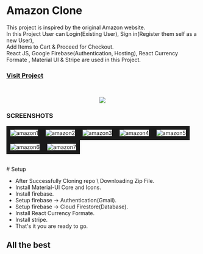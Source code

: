 # Amazon Clone


This project is inspired by the original Amazon website.<br />
In this Project User can Login(Existing User), Sign in(Register them self as a new User),<br/>
Add Items to Cart & Proceed for Checkout.<br />
React JS, Google Firebase(Authentication, Hosting), React Currency Formate , Material UI & Stripe are used in this Project.


### [Visit Project]( https://clone-project-6d0ef.web.app )
<br/>
<p align="center">
 <img src="https://i.ibb.co/6PKNqxX/amazon2.png">
 </p>
 
### SCREENSHOTS

<img src="https://i.ibb.co/PCcShVb/amazon1.png" alt="amazon1" border="10px"><img src="https://i.ibb.co/C7jWSZP/amazon2.png" alt="amazon2" border="10px"><img src="https://i.ibb.co/p38ktQQ/amazon3.png" alt="amazon3" border="10px"><img src="https://i.ibb.co/sgJp4Xm/amazon4.png" alt="amazon4" border="10px"><img src="https://i.ibb.co/PcCGLxg/amazon5.png" alt="amazon5" border="10px"><img src="https://i.ibb.co/D13wBG7/amazon6.png" alt="amazon6" border="10px"><img src="https://i.ibb.co/dbtNpTK/amazon7.png" alt="amazon7" border="10px">

<br/>
# Setup

  - After Successfully Cloning repo \ Downloading Zip File.
  - Install Material-UI Core and Icons.
  - Install firebase.
  - Setup firebase -> Authentication(Gmail).
  - Setup firebase -> Cloud Firestore(Database).
  - Install React Currency Formate.
  - Install stripe.
  - That's it you are ready to go.


## All the best
